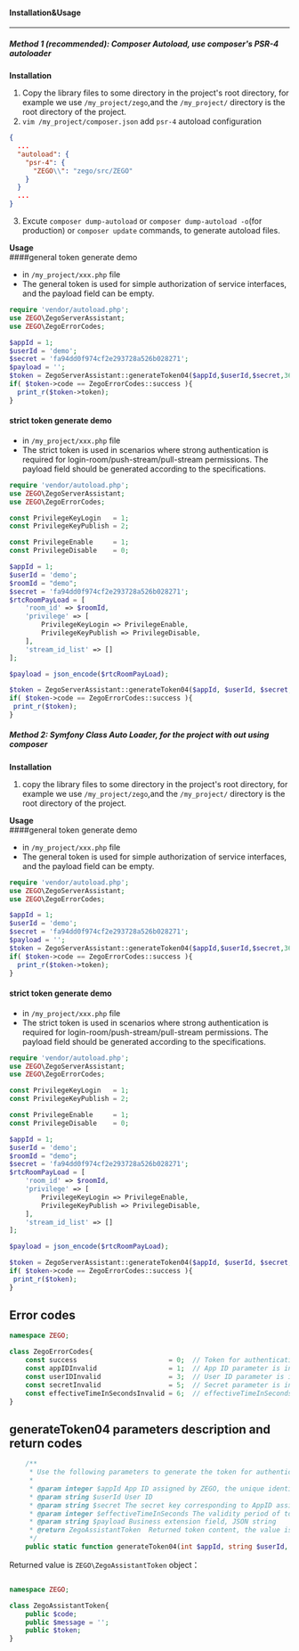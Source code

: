 #### Installation&Usage
---
##### Method 1 (recommended): Composer Autoload, use composer's PSR-4 autoloader
**Installation**
1. Copy the library files to some directory in the project's root directory, for example we use `/my_project/zego`,and the `/my_project/` directory is the root directory of the project.
2. `vim /my_project/composer.json` add `psr-4` autoload configuration
```json
{
  ...
  "autoload": {
    "psr-4": {
      "ZEGO\\": "zego/src/ZEGO"
    }
  }
  ...
}
```
3. Excute `composer dump-autoload` or `composer dump-autoload -o`(for production) or `composer update` commands, to generate autoload files.

**Usage**  
####general token generate demo
- in `/my_project/xxx.php` file
- The general token is used for simple authorization of service interfaces, and the payload field can be empty.
```php
require 'vendor/autoload.php';
use ZEGO\ZegoServerAssistant;
use ZEGO\ZegoErrorCodes;

$appId = 1;
$userId = 'demo';
$secret = 'fa94dd0f974cf2e293728a526b028271';
$payload = '';
$token = ZegoServerAssistant::generateToken04($appId,$userId,$secret,3600,$payload);
if( $token->code == ZegoErrorCodes::success ){
  print_r($token->token);
}
```

#### strict token generate demo
- in `/my_project/xxx.php` file
- The strict token is used in scenarios where strong authentication is required for login-room/push-stream/pull-stream permissions. The payload field should be generated according to the specifications.

```php
require 'vendor/autoload.php';
use ZEGO\ZegoServerAssistant;
use ZEGO\ZegoErrorCodes;

const PrivilegeKeyLogin   = 1; 
const PrivilegeKeyPublish = 2; 

const PrivilegeEnable     = 1; 
const PrivilegeDisable    = 0; 

$appId = 1;
$userId = 'demo';
$roomId = "demo";
$secret = 'fa94dd0f974cf2e293728a526b028271';
$rtcRoomPayLoad = [
    'room_id' => $roomId, 
    'privilege' => [    
        PrivilegeKeyLogin => PrivilegeEnable,
        PrivilegeKeyPublish => PrivilegeDisable,
    ],
    'stream_id_list' => [] 
];

$payload = json_encode($rtcRoomPayLoad);

$token = ZegoServerAssistant::generateToken04($appId, $userId, $secret, 3600, $payload);
if( $token->code == ZegoErrorCodes::success ){
 print_r($token);
}
```

##### Method 2: Symfony Class Auto Loader, for the project with out using composer
**Installation**
1. copy the library files to some directory in the project's root directory, for example we use `/my_project/zego`,and the `/my_project/` directory is the root directory of the project.

**Usage**  
####general token generate demo
- in `/my_project/xxx.php` file
- The general token is used for simple authorization of service interfaces, and the payload field can be empty.
```php
require 'vendor/autoload.php';
use ZEGO\ZegoServerAssistant;
use ZEGO\ZegoErrorCodes;

$appId = 1;
$userId = 'demo';
$secret = 'fa94dd0f974cf2e293728a526b028271';
$payload = '';
$token = ZegoServerAssistant::generateToken04($appId,$userId,$secret,3600,$payload);
if( $token->code == ZegoErrorCodes::success ){
  print_r($token->token);
}
```


#### strict token generate demo
- in `/my_project/xxx.php` file
- The strict token is used in scenarios where strong authentication is required for login-room/push-stream/pull-stream permissions. The payload field should be generated according to the specifications.

```php
require 'vendor/autoload.php';
use ZEGO\ZegoServerAssistant;
use ZEGO\ZegoErrorCodes;

const PrivilegeKeyLogin   = 1; 
const PrivilegeKeyPublish = 2; 

const PrivilegeEnable     = 1; 
const PrivilegeDisable    = 0; 

$appId = 1;
$userId = 'demo';
$roomId = "demo";
$secret = 'fa94dd0f974cf2e293728a526b028271';
$rtcRoomPayLoad = [
    'room_id' => $roomId, 
    'privilege' => [    
        PrivilegeKeyLogin => PrivilegeEnable,
        PrivilegeKeyPublish => PrivilegeDisable,
    ],
    'stream_id_list' => [] 
];

$payload = json_encode($rtcRoomPayLoad);

$token = ZegoServerAssistant::generateToken04($appId, $userId, $secret, 3600, $payload);
if( $token->code == ZegoErrorCodes::success ){
 print_r($token);
}
```

## Error codes

```php
namespace ZEGO;

class ZegoErrorCodes{
    const success                       = 0;  // Token for authentication obtained successfully.
    const appIDInvalid                  = 1;  // App ID parameter is invalid.
    const userIDInvalid                 = 3;  // User ID parameter is invalid.
    const secretInvalid                 = 5;  // Secret parameter is invalid.
    const effectiveTimeInSecondsInvalid = 6;  // effectiveTimeInSeconds parameter is invalid.
}
```


## generateToken04 parameters description and return codes

```php
    /**
     * Use the following parameters to generate the token for authentication when accessing to ZEGO service
     *
     * @param integer $appId App ID assigned by ZEGO, the unique identifier of user.
     * @param string $userId User ID
     * @param string $secret The secret key corresponding to AppID assigned by ZEGO. Please keep it carefully.
     * @param integer $effectiveTimeInSeconds The validity period of token, unit: second
     * @param string $payload Business extension field, JSON string
     * @return ZegoAssistantToken  Returned token content, the value is the ZEGO\ZegoAssistantToken object. Before using the token, check whether the code property of the object is  ZEGO\ZegoErrorCodes::success. The actual token content is stored in the token property.
     */
    public static function generateToken04(int $appId, string $userId, string $secret, int $effectiveTimeInSeconds, string $payload)


```
Returned value is `ZEGO\ZegoAssistantToken` object：
```php

namespace ZEGO;

class ZegoAssistantToken{
    public $code;
    public $message = '';
    public $token;
}
```
